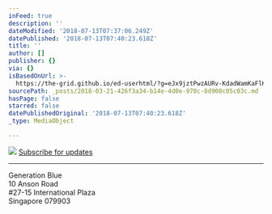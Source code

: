 ```yaml
---
inFeed: true
description: ''
dateModified: '2018-07-13T07:37:06.249Z'
datePublished: '2018-07-13T07:40:23.618Z'
title: ''
author: []
publisher: {}
via: {}
isBasedOnUrl: >-
  https://the-grid.github.io/ed-userhtml/?g=eJx9jztPwzAURv-KdadWamKaFlKqthMT6sDChBhu7JvgyC98bR6q-t8JVEJiYf10pO-cHatkYhb5M9IeMn1kOeIbXlYQnNQepNTh3duAmmuHxqoX42KtgpMjSzaDL7HqQ3IsY4glSnId6XpkEBozVjqMoVLB92bYQ2F6sGj8PQe_FTkVWgjDd9SVYSt6tExw2MnL_WH3r9wh0WsxiWZP4KaLvybHyZYSPC9EX7zKJvjZcS5O4lhzxpRnJ-iQ6TFZ2IJTdeFlW1vDuXLocaDvOlhAKUZPwBWulVKbbrnqVUNq3RK2nbrVNxNifwjVNRvdXDe0gvNcnOe_CV-hXXo3
sourcePath: _posts/2018-03-21-426f3a34-b14e-4d0e-970c-8d908c05c03c.md
hasPage: false
starred: false
datePublishedOriginal: '2018-07-13T07:40:23.618Z'
_type: MediaObject

---
```

![](https://the-grid-user-content.s3-us-west-2.amazonaws.com/6009d5c2-472d-41ec-b1d0-ce91762f49e0.jpg)
[Subscribe for updates][0]

---

Generation Blue  
10 Anson Road  
\#27-15 International Plaza  
Singapore 079903

[0]: http://lists.generation.blue/
